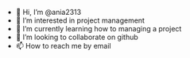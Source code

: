 - 👋 Hi, I’m @ania2313
- 👀 I’m interested in project management
- 🌱 I’m currently learning how to managing a project
- 💞️ I’m looking to collaborate on github
- 📫 How to reach me by email

<!---
ania2313/ania2313 is a ✨ special ✨ repository because its `README.md` (this file) appears on your GitHub profile.
You can click the Preview link to take a look at your changes.
--->
